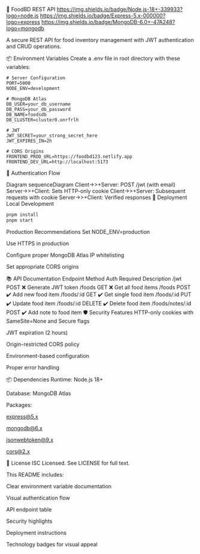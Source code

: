 
🍔 FoodBD REST API
https://img.shields.io/badge/Node.js-18+-339933?logo=node.js
https://img.shields.io/badge/Express-5.x-000000?logo=express
https://img.shields.io/badge/MongoDB-6.0+-47A248?logo=mongodb

A secure REST API for food inventory management with JWT authentication and CRUD operations.

📦 Environment Variables
Create a .env file in root directory with these variables:

```env
# Server Configuration
PORT=5000
NODE_ENV=development

# MongoDB Atlas
DB_USER=your_db_username
DB_PASS=your_db_password
DB_NAME=foodsdb
DB_CLUSTER=cluster0.onrfrlh

# JWT
JWT_SECRET=your_strong_secret_here
JWT_EXPIRES_IN=2h

# CORS Origins
FRONTEND_PROD_URL=https://foodbd123.netlify.app
FRONTEND_DEV_URL=http://localhost:5173
```
🔐 Authentication Flow

Diagram
sequenceDiagram
    Client->>+Server: POST /jwt (with email)
    Server->>+Client: Sets HTTP-only cookie
    Client->>+Server: Subsequent requests with cookie
    Server->>+Client: Verified responses
🚀 Deployment
Local Development
```bash
pnpm install
pnpm start
```
Production Recommendations
Set NODE_ENV=production

Use HTTPS in production

Configure proper MongoDB Atlas IP whitelisting

Set appropriate CORS origins

📚 API Documentation
Endpoint	Method	Auth Required	Description
/jwt	POST	❌	Generate JWT token
/foods	GET	❌	Get all food items
/foods	POST	✔️	Add new food item
/foods/:id	GET	✔️	Get single food item
/foods/:id	PUT	✔️	Update food item
/foods/:id	DELETE	✔️	Delete food item
/foods/notes/:id	POST	✔️	Add note to food item
🛡️ Security Features
HTTP-only cookies with SameSite=None and Secure flags

JWT expiration (2 hours)

Origin-restricted CORS policy

Environment-based configuration

Proper error handling

📦 Dependencies
Runtime: Node.js 18+

Database: MongoDB Atlas

Packages:

express@5.x

mongodb@6.x

jsonwebtoken@9.x

cors@2.x

📜 License
ISC Licensed. See LICENSE for full text.

This README includes:

Clear environment variable documentation

Visual authentication flow

API endpoint table

Security highlights

Deployment instructions

Technology badges for visual appeal